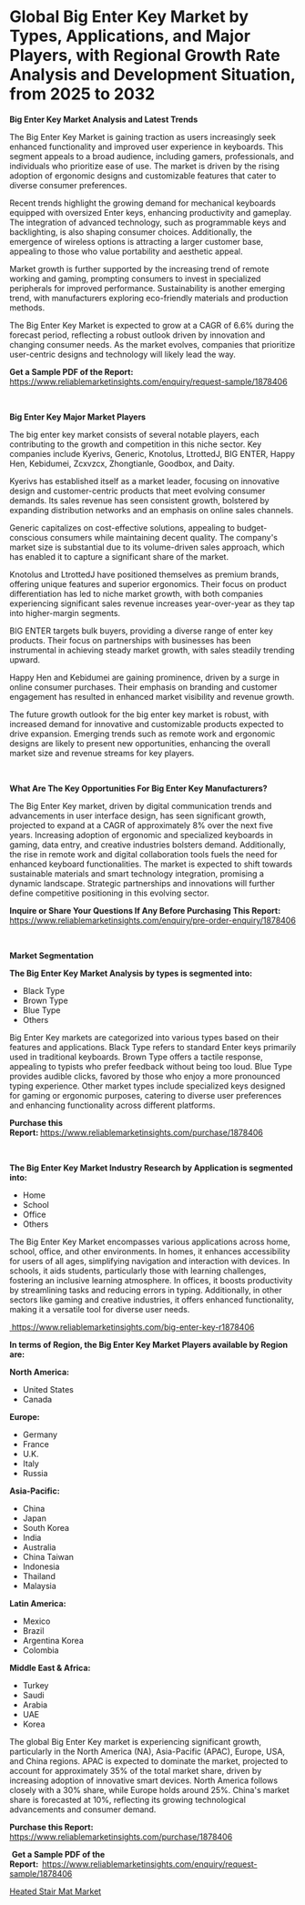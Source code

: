 <p><h1>Global Big Enter Key Market by Types, Applications, and Major Players, with Regional Growth Rate Analysis and Development Situation, from 2025 to 2032</h1></p><p><strong>Big Enter Key Market Analysis and Latest Trends</strong></p>
<p><p>The Big Enter Key Market is gaining traction as users increasingly seek enhanced functionality and improved user experience in keyboards. This segment appeals to a broad audience, including gamers, professionals, and individuals who prioritize ease of use. The market is driven by the rising adoption of ergonomic designs and customizable features that cater to diverse consumer preferences.</p><p>Recent trends highlight the growing demand for mechanical keyboards equipped with oversized Enter keys, enhancing productivity and gameplay. The integration of advanced technology, such as programmable keys and backlighting, is also shaping consumer choices. Additionally, the emergence of wireless options is attracting a larger customer base, appealing to those who value portability and aesthetic appeal.</p><p>Market growth is further supported by the increasing trend of remote working and gaming, prompting consumers to invest in specialized peripherals for improved performance. Sustainability is another emerging trend, with manufacturers exploring eco-friendly materials and production methods.</p><p>The Big Enter Key Market is expected to grow at a CAGR of 6.6% during the forecast period, reflecting a robust outlook driven by innovation and changing consumer needs. As the market evolves, companies that prioritize user-centric designs and technology will likely lead the way.</p></p>
<p><strong>Get a Sample PDF of the Report:&nbsp;</strong> <a href="https://www.reliablemarketinsights.com/enquiry/request-sample/1878406?utm_campaign=2252&utm_medium=2&utm_source=Github&utm_content=ia&utm_term=04042025&utm_id=big-enter-key">https://www.reliablemarketinsights.com/enquiry/request-sample/1878406</a></p>
<p>&nbsp;</p>
<p><strong>Big Enter Key Major Market Players</strong></p>
<p><p>The big enter key market consists of several notable players, each contributing to the growth and competition in this niche sector. Key companies include Kyerivs, Generic, Knotolus, LtrottedJ, BIG ENTER, Happy Hen, Kebidumei, Zcxvzcx, Zhongtianle, Goodbox, and Daity.</p><p>Kyerivs has established itself as a market leader, focusing on innovative design and customer-centric products that meet evolving consumer demands. Its sales revenue has seen consistent growth, bolstered by expanding distribution networks and an emphasis on online sales channels.</p><p>Generic capitalizes on cost-effective solutions, appealing to budget-conscious consumers while maintaining decent quality. The company's market size is substantial due to its volume-driven sales approach, which has enabled it to capture a significant share of the market.</p><p>Knotolus and LtrottedJ have positioned themselves as premium brands, offering unique features and superior ergonomics. Their focus on product differentiation has led to niche market growth, with both companies experiencing significant sales revenue increases year-over-year as they tap into higher-margin segments.</p><p>BIG ENTER targets bulk buyers, providing a diverse range of enter key products. Their focus on partnerships with businesses has been instrumental in achieving steady market growth, with sales steadily trending upward.</p><p>Happy Hen and Kebidumei are gaining prominence, driven by a surge in online consumer purchases. Their emphasis on branding and customer engagement has resulted in enhanced market visibility and revenue growth.</p><p>The future growth outlook for the big enter key market is robust, with increased demand for innovative and customizable products expected to drive expansion. Emerging trends such as remote work and ergonomic designs are likely to present new opportunities, enhancing the overall market size and revenue streams for key players.</p></p>
<p>&nbsp;</p>
<p><strong>What Are The Key Opportunities For Big Enter Key Manufacturers?</strong></p>
<p><p>The Big Enter Key market, driven by digital communication trends and advancements in user interface design, has seen significant growth, projected to expand at a CAGR of approximately 8% over the next five years. Increasing adoption of ergonomic and specialized keyboards in gaming, data entry, and creative industries bolsters demand. Additionally, the rise in remote work and digital collaboration tools fuels the need for enhanced keyboard functionalities. The market is expected to shift towards sustainable materials and smart technology integration, promising a dynamic landscape. Strategic partnerships and innovations will further define competitive positioning in this evolving sector.</p></p>
<p><strong>Inquire or Share Your Questions If Any Before Purchasing This Report:</strong> <a href="https://www.reliablemarketinsights.com/enquiry/pre-order-enquiry/1878406?utm_campaign=2252&utm_medium=2&utm_source=Github&utm_content=ia&utm_term=04042025&utm_id=big-enter-key">https://www.reliablemarketinsights.com/enquiry/pre-order-enquiry/1878406</a></p>
<p>&nbsp;</p>
<p><strong>Market Segmentation</strong></p>
<p><strong>The Big Enter Key Market Analysis by types is segmented into:</strong></p>
<p><ul><li>Black Type</li><li>Brown Type</li><li>Blue Type</li><li>Others</li></ul></p>
<p><p>Big Enter Key markets are categorized into various types based on their features and applications. Black Type refers to standard Enter keys primarily used in traditional keyboards. Brown Type offers a tactile response, appealing to typists who prefer feedback without being too loud. Blue Type provides audible clicks, favored by those who enjoy a more pronounced typing experience. Other market types include specialized keys designed for gaming or ergonomic purposes, catering to diverse user preferences and enhancing functionality across different platforms.</p></p>
<p><strong>Purchase this Report:&nbsp;</strong><a href="https://www.reliablemarketinsights.com/purchase/1878406?utm_campaign=2252&utm_medium=2&utm_source=Github&utm_content=ia&utm_term=04042025&utm_id=big-enter-key">https://www.reliablemarketinsights.com/purchase/1878406</a></p>
<p>&nbsp;</p>
<p><strong>The Big Enter Key Market Industry Research by Application is segmented into:</strong></p>
<p><ul><li>Home</li><li>School</li><li>Office</li><li>Others</li></ul></p>
<p><p>The Big Enter Key Market encompasses various applications across home, school, office, and other environments. In homes, it enhances accessibility for users of all ages, simplifying navigation and interaction with devices. In schools, it aids students, particularly those with learning challenges, fostering an inclusive learning atmosphere. In offices, it boosts productivity by streamlining tasks and reducing errors in typing. Additionally, in other sectors like gaming and creative industries, it offers enhanced functionality, making it a versatile tool for diverse user needs.</p></p>
<p><a href="https://www.reliablemarketinsights.com/big-enter-key-r1878406?utm_campaign=2252&utm_medium=2&utm_source=Github&utm_content=ia&utm_term=04042025&utm_id=big-enter-key">&nbsp;https://www.reliablemarketinsights.com/big-enter-key-r1878406</a></p>
<p><strong>In terms of Region, the Big Enter Key Market Players available by Region are:</strong></p>
<p>
    <p> <strong> North America: </strong>
        <ul>
            <li>United States</li>
            <li>Canada</li>
        </ul>
        </p> 
    <p> <strong> Europe: </strong>
        <ul>
            <li>Germany</li>
            <li>France</li>
            <li>U.K.</li>
            <li>Italy</li>
            <li>Russia</li>
        </ul>
        </p> 
    <p> <strong> Asia-Pacific: </strong>
        <ul>
            <li>China</li>
            <li>Japan</li>
            <li>South Korea</li>
            <li>India</li>
            <li>Australia</li>
            <li>China Taiwan</li>
            <li>Indonesia</li>
            <li>Thailand</li>
            <li>Malaysia</li>
        </ul>
        </p> 
    <p> <strong> Latin America: </strong>
        <ul>
            <li>Mexico</li>
            <li>Brazil</li>
            <li>Argentina Korea</li>
            <li>Colombia</li>
        </ul>
        </p> 
    <p> <strong> Middle East & Africa: </strong>
        <ul>
            <li>Turkey</li>
            <li>Saudi</li>
            <li>Arabia</li>
            <li>UAE</li>
            <li>Korea</li>
        </ul>
    </p>
    </p>
<p><p>The global Big Enter Key market is experiencing significant growth, particularly in the North America (NA), Asia-Pacific (APAC), Europe, USA, and China regions. APAC is expected to dominate the market, projected to account for approximately 35% of the total market share, driven by increasing adoption of innovative smart devices. North America follows closely with a 30% share, while Europe holds around 25%. China's market share is forecasted at 10%, reflecting its growing technological advancements and consumer demand.</p></p>
<p><strong>Purchase this Report: </strong><a href="https://www.reliablemarketinsights.com/purchase/1878406?utm_campaign=2252&utm_medium=2&utm_source=Github&utm_content=ia&utm_term=04042025&utm_id=big-enter-key">https://www.reliablemarketinsights.com/purchase/1878406</a></p>
<p>&nbsp;<strong>Get a Sample PDF of the Report:&nbsp;&nbsp;</strong><a href="https://www.reliablemarketinsights.com/enquiry/request-sample/1878406?utm_campaign=2252&utm_medium=2&utm_source=Github&utm_content=ia&utm_term=04042025&utm_id=big-enter-key">https://www.reliablemarketinsights.com/enquiry/request-sample/1878406</a></p>
<p><strong></strong></p>
<p><p><a href="https://github.com/DianaWilson796/Market-Research-Report-List-2/blob/main/heated-stair-mat-market.md?utm_campaign=2252&utm_medium=2&utm_source=Github&utm_content=ia&utm_term=04042025&utm_id=big-enter-key">Heated Stair Mat Market</a></p></p>